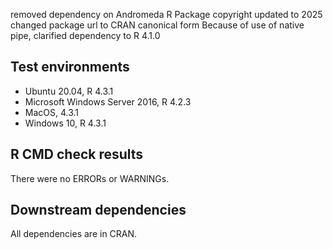 removed dependency on Andromeda R Package
copyright updated to 2025
changed package url to CRAN canonical form
Because of use of native pipe, clarified dependency to R 4.1.0

## Test environments
* Ubuntu 20.04, R 4.3.1
* Microsoft Windows Server 2016, R 4.2.3
* MacOS, 4.3.1
* Windows 10, R 4.3.1

## R CMD check results

There were no ERRORs or WARNINGs. 

## Downstream dependencies

All dependencies are in CRAN.